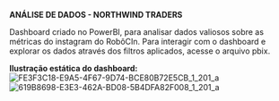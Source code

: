 **ANÁLISE DE DADOS - NORTHWIND TRADERS** 

Dashboard criado no PowerBI, para analisar dados valiosos sobre as métricas do instagram do RobôCIn. Para interagir com o dashboard e explorar os dados através dos filtros aplicados, acesse o arquivo pbix.

**Ilustração estática do dashboard:**
![FE3F3C18-E9A5-4F67-9D74-BCE80B72E5CB_1_201_a](https://github.com/joaopnolasco/Northwind-BI/assets/132152323/ca1509d5-23b3-4ba6-b80b-cc215067e237)
![619B8698-E3E3-462A-BD08-5B4DFA82F008_1_201_a](https://github.com/joaopnolasco/Northwind-BI/assets/132152323/e50a5864-202a-4674-bf4e-876a2533a895)
